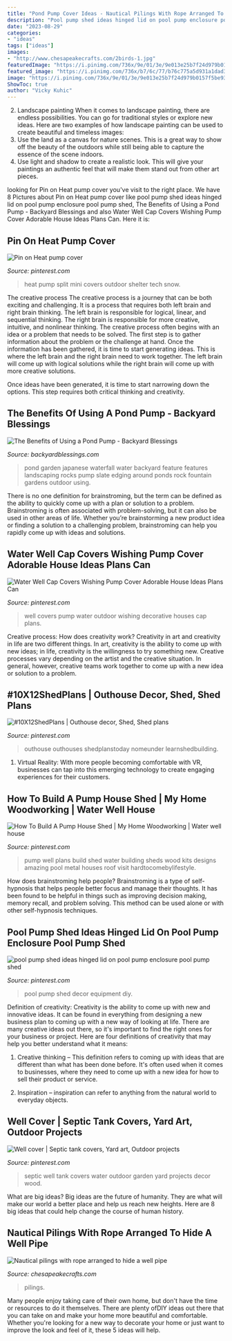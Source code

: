 ```yaml
---
title: "Pond Pump Cover Ideas - Nautical Pilings With Rope Arranged To Hide A Well Pipe"
description: "Pool pump shed ideas hinged lid on pool pump enclosure pool pump shed"
date: "2023-08-29"
categories:
- "ideas"
tags: ["ideas"]
images:
- "http://www.chesapeakecrafts.com/2birds-1.jpg"
featuredImage: "https://i.pinimg.com/736x/9e/01/3e/9e013e25b7f24d979b0157f5be937e0d.jpg"
featured_image: "https://i.pinimg.com/736x/b7/6c/77/b76c775a5d931a1dad3587b4a4e35241--pump-house-ideas-water-well.jpg"
image: "https://i.pinimg.com/736x/9e/01/3e/9e013e25b7f24d979b0157f5be937e0d.jpg"
ShowToc: true
author: "Vicky Kuhic"
---
```



2. Landscape painting
When it comes to landscape painting, there are endless possibilities. You can go for traditional styles or explore new ideas. Here are two examples of how landscape painting can be used to create beautiful and timeless images: 
2. Use the land as a canvas for nature scenes. This is a great way to show off the beauty of the outdoors while still being able to capture the essence of the scene indoors.
3. Use light and shadow to create a realistic look. This will give your paintings an authentic feel that will make them stand out from other art pieces.

	

		
looking for Pin on Heat pump cover you've visit to the right place. We have 8 Pictures about Pin on Heat pump cover like pool pump shed ideas hinged lid on pool pump enclosure pool pump shed, The Benefits of Using a Pond Pump - Backyard Blessings and also Water Well Cap Covers Wishing Pump Cover Adorable House Ideas Plans Can. Here it is:
		
    
## Pin On Heat Pump Cover

<img loading=lazy src="https://i.pinimg.com/736x/44/cb/24/44cb246d3742b75e30b8b6eda5269bf0.jpg" onerror="this.onerror=null;this.src='https://tse4.mm.bing.net/th?id=OIP.I7DjN1H8qlED5SXyePiwewHaNK&amp;pid=15.1';" alt="Pin on Heat pump cover">

_Source: pinterest.com_

>heat pump split mini covers outdoor shelter tech snow. 

	

The creative process
The creative process is a journey that can be both exciting and challenging. It is a process that requires both left brain and right brain thinking. The left brain is responsible for logical, linear, and sequential thinking. The right brain is responsible for more creative, intuitive, and nonlinear thinking.
The creative process often begins with an idea or a problem that needs to be solved. The first step is to gather information about the problem or the challenge at hand. Once the information has been gathered, it is time to start generating ideas. This is where the left brain and the right brain need to work together. The left brain will come up with logical solutions while the right brain will come up with more creative solutions.

Once ideas have been generated, it is time to start narrowing down the options. This step requires both critical thinking and creativity.

    
## The Benefits Of Using A Pond Pump - Backyard Blessings

<img loading=lazy src="http://backyardblessings.com/wp-content/uploads/2015/09/inspiring-backyard-water-feature-small-pond-grey-rocks-green-plant-decoration-backyard-water-falls-pool-garden-outdoor-good-design-ideas-of-backyard-water-falls.jpg" onerror="this.onerror=null;this.src='https://tse2.mm.bing.net/th?id=OIP.uyvbwNoi-Ike5fT-INPJHwHaFj&amp;pid=15.1';" alt="The Benefits of Using a Pond Pump - Backyard Blessings">

_Source: backyardblessings.com_

>pond garden japanese waterfall water backyard feature features landscaping rocks pump slate edging around ponds rock fountain gardens outdoor using. 

	

There is no one definition for brainstroming, but the term can be defined as the ability to quickly come up with a plan or solution to a problem. Brainstroming is often associated with problem-solving, but it can also be used in other areas of life. Whether you’re brainstorming a new product idea or finding a solution to a challenging problem, brainstroming can help you rapidly come up with ideas and solutions.

    
## Water Well Cap Covers Wishing Pump Cover Adorable House Ideas Plans Can

<img loading=lazy src="https://i.pinimg.com/736x/98/de/05/98de05967639b253dff70cedb9a8041b.jpg" onerror="this.onerror=null;this.src='https://tse3.mm.bing.net/th?id=OIP.o2WamurUChvcRy9POFufAwAAAA&amp;pid=15.1';" alt="Water Well Cap Covers Wishing Pump Cover Adorable House Ideas Plans Can">

_Source: pinterest.com_

>well covers pump water outdoor wishing decorative houses cap plans. 

	

Creative process: How does creativity work?
Creativity in art and creativity in life are two different things. In art, creativity is the ability to come up with new ideas; in life, creativity is the willingness to try something new. Creative processes vary depending on the artist and the creative situation. In general, however, creative teams work together to come up with a new idea or solution to a problem.

    
## #10X12ShedPlans | Outhouse Decor, Shed, Shed Plans

<img loading=lazy src="https://i.pinimg.com/736x/9e/01/3e/9e013e25b7f24d979b0157f5be937e0d.jpg" onerror="this.onerror=null;this.src='https://tse4.mm.bing.net/th?id=OIP.kvl6CgrLR_Ydb8HIWtY0gwHaJ4&amp;pid=15.1';" alt="#10X12ShedPlans | Outhouse decor, Shed, Shed plans">

_Source: pinterest.com_

>outhouse outhouses shedplanstoday nomeunder learnshedbuilding. 

	

1. Virtual Reality: With more people becoming comfortable with VR, businesses can tap into this emerging technology to create engaging experiences for their customers.

    
## How To Build A Pump House Shed | My Home Woodworking | Water Well House

<img loading=lazy src="https://i.pinimg.com/736x/b7/6c/77/b76c775a5d931a1dad3587b4a4e35241--pump-house-ideas-water-well.jpg" onerror="this.onerror=null;this.src='https://tse3.mm.bing.net/th?id=OIP.xjUiwqGr-fzjq0ab3bbvYAHaE8&amp;pid=15.1';" alt="How To Build A Pump House Shed | My Home Woodworking | Water well house">

_Source: pinterest.com_

>pump well plans build shed water building sheds wood kits designs amazing pool metal houses roof visit hardtocomebylifestyle. 

	

How does brainstroming help people?
Brainstroming is a type of self-hypnosis that helps people better focus and manage their thoughts. It has been found to be helpful in things such as improving decision making, memory recall, and problem solving. This method can be used alone or with other self-hypnosis techniques.

    
## Pool Pump Shed Ideas Hinged Lid On Pool Pump Enclosure Pool Pump Shed

<img loading=lazy src="https://i.pinimg.com/736x/f9/29/bd/f929bd802d55cf1bb66f437794b6cac9.jpg" onerror="this.onerror=null;this.src='https://tse3.mm.bing.net/th?id=OIP.-B8O-S6Cy6ftijfbNhxbeAHaLH&amp;pid=15.1';" alt="pool pump shed ideas hinged lid on pool pump enclosure pool pump shed">

_Source: pinterest.com_

>pool pump shed decor equipment diy. 

	

Definition of creativity:
Creativity is the ability to come up with new and innovative ideas. It can be found in everything from designing a new business plan to coming up with a new way of looking at life. There are many creative ideas out there, so it's important to find the right ones for your business or project. Here are four definitions of creativity that may help you better understand what it means: 
1. Creative thinking – This definition refers to coming up with ideas that are different than what has been done before. It's often used when it comes to businesses, where they need to come up with a new idea for how to sell their product or service. 

2. Inspiration – inspiration can refer to anything from the natural world to everyday objects.

    
## Well Cover | Septic Tank Covers, Yard Art, Outdoor Projects

<img loading=lazy src="https://i.pinimg.com/736x/ff/c5/fd/ffc5fd14779a27647061521893c6cf38--septic-tank-water-well.jpg" onerror="this.onerror=null;this.src='https://tse1.mm.bing.net/th?id=OIP.R6XF0d6kVOLUIkScNDhWcAAAAA&amp;pid=15.1';" alt="Well cover | Septic tank covers, Yard art, Outdoor projects">

_Source: pinterest.com_

>septic well tank covers water outdoor garden yard projects decor wood. 

	

What are big ideas?
Big ideas are the future of humanity. They are what will make our world a better place and help us reach new heights. Here are 8 big ideas that could help change the course of human history.

    
## Nautical Pilings With Rope Arranged To Hide A Well Pipe

<img loading=lazy src="http://www.chesapeakecrafts.com/2birds-1.jpg" onerror="this.onerror=null;this.src='https://tse1.mm.bing.net/th?id=OIP.wC7atjOLCMPGU50Vr-tOaQAAAA&amp;pid=15.1';" alt="Nautical pilings with rope arranged to hide a well pipe">

_Source: chesapeakecrafts.com_

>pilings. 

	

Many people enjoy taking care of their own home, but don't have the time or resources to do it themselves. There are plenty ofDIY ideas out there that you can take on and make your home more beautiful and comfortable. Whether you're looking for a new way to decorate your home or just want to improve the look and feel of it, these 5 ideas will help.

